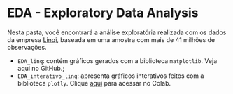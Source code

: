 # EDA - Exploratory Data Analysis

Nesta pasta, você encontrará a análise exploratória realizada com os dados da empresa [Linqi](https://www.linqi.com.br/), baseada em uma amostra com mais de 41 milhões de observações.

* `EDA_linq`: contém gráficos gerados com a biblioteca `matplotlib`. Veja aqui no GitHub.;
* `EDA_interativo_linq`: apresenta gráficos interativos feitos com a biblioteca `plotly`. Clique [aqui](https://drive.google.com/file/d/1zMMEKxJssfSZX4OCSnIPqgAsvVfCl6LM/view?usp=sharing) para acessar no Colab.
